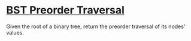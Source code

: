 # [BST Preorder Traversal](https://leetcode.com/problems/binary-tree-preorder-traversal/)

Given the root of a binary tree, return the preorder traversal of its nodes' values.